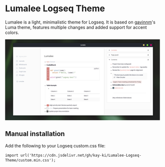 # Lumalee Logseq Theme

Lumalee is a light, minimalistic theme for Logseq. It is based on [gavinnm](https://github.com/gavinmn)'s Luma theme, features multiple changes and added support for accent colors.

![Screenshot](screenshot.png)

## Manual installation

Add the following to your Logseq custom.css file:
```
import url('https://cdn.jsdelivr.net/gh/kay-ki/Lumalee-Logseq-Theme/custom.min.css');
```
